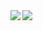 
<a href="https://github.com/yururin/github-readme-stats">
  <img align="left" src="https://github-readme-stats.vercel.app/api?username=yururin&show_icons=true&count_private=true&theme=merko" />
</a>
<a href="https://github.com/yururin/github-readme-stats">
  <img align="left" src="https://github-readme-stats.vercel.app/api/top-langs/?username=yururin&theme=merko&hide=assembly" />
</a>
